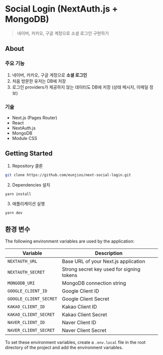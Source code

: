 # Social Login (NextAuth.js + MongoDB)

> 네이버, 카카오, 구글 계정으로 소셜 로그인 구현하기

## About

### 주요 기능

1. 네이버, 카카오, 구글 계정으로 **소셜 로그인**
2. 처음 방문한 유저는 DB에 저장
3. 로그인 providers가 제공하지 않는 데이터도 DB에 저장 (상태 메시지, 이메일 정보)

### 기술

- Next.js (Pages Router)
- React
- NextAuth.js
- MongoDB
- Module CSS

## Getting Started

1. Repository 클론

```bash
git clone https://github.com/eunjios/next-social-login.git
```

2. Dependencies 설치

```bash
yarn install
```

3. 애플리케이션 실행

```bash
yarn dev
```

## 환경 변수

The following environment variables are used by the application:

| Variable               | Description                               |
| ---------------------- | ----------------------------------------- |
| `NEXTAUTH_URL`         | Base URL of your Next.js application      |
| `NEXTAUTH_SECRET`      | Strong secret key used for signing tokens |
| `MONGODB_URI`          | MongoDB connection string                 |
| `GOOGLE_CLIENT_ID`     | Google Client ID                          |
| `GOOGLE_CLIENT_SECRET` | Google Client Secret                      |
| `KAKAO_CLIENT_ID`      | Kakao Client ID                           |
| `KAKAO_CLIENT_SECRET`  | Kakao Client Secret                       |
| `NAVER_CLIENT_ID`      | Naver Client ID                           |
| `NAVER_CLIENT_SECRET`  | Naver Client Secret                       |

To set these environment variables, create a `.env.local` file in the root directory of the project and add the environment variables.
